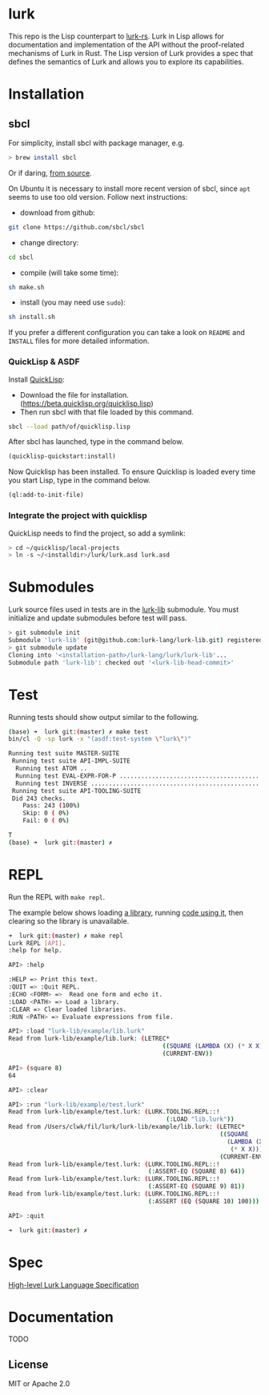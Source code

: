 # lurk
This repo is the Lisp counterpart to [lurk-rs](https://github.com/lurk-lang/lurk-rs). Lurk in Lisp allows for documentation and implementation of the API without the proof-related mechanisms of Lurk in Rust. The Lisp version of Lurk provides a spec that defines the semantics of Lurk and allows you to explore its capabilities.

# Installation

## sbcl

For simplicity, install sbcl with package manager, e.g.

```bash
> brew install sbcl
```

Or if daring, [from source](https://sourceforge.net/p/sbcl/sbcl/ci/master/tree/).

On Ubuntu it is necessary to install more recent version of sbcl, since `apt` seems to use too old version. Follow next instructions:

- download from github:
```bash
git clone https://github.com/sbcl/sbcl
``` 

- change directory:
```bash
cd sbcl
```

- compile (will take some time):
```bash
sh make.sh
```

- install (you may need use `sudo`):
```bash
sh install.sh
```

If you prefer a different configuration you can take a look on `README` and `INSTALL` files for more detailed information. 

### QuickLisp & ASDF

Install [QuickLisp](https://www.quicklisp.org):

- Download the file for installation. (https://beta.quicklisp.org/quicklisp.lisp)
- Then run sbcl with that file loaded by this command.

```sh
sbcl --load path/of/quicklisp.lisp
```

After sbcl has launched, type in the command below.

```lisp
(quicklisp-quickstart:install)
```

Now Quicklisp has been installed. To ensure Quicklisp is loaded every time you start Lisp, type in the command below.

```lisp
(ql:add-to-init-file)
```

### Integrate the project with quicklisp

QuickLisp needs to find the project, so add a symlink:

```bash
> cd ~/quicklisp/local-projects
> ln -s ~/<installdir>/lurk/lurk.asd lurk.asd
```
# Submodules

Lurk source files used in tests are in the [lurk-lib](https://github.com/lurk-lang/lurk-lib) submodule. You must
initialize and update submodules before test will pass.

```bash
> git submodule init
Submodule 'lurk-lib' (git@github.com:lurk-lang/lurk-lib.git) registered for path 'lurk-lib'
> git submodule update
Cloning into '<installation-path>/lurk-lang/lurk/lurk-lib'...
Submodule path 'lurk-lib': checked out '<lurk-lib-head-commit>'
```

# Test

Running tests should show output similar to the following.
```bash
(base) ➜  lurk git:(master) ✗ make test
bin/cl -Q -sp lurk -x "(asdf:test-system \"lurk\")"

Running test suite MASTER-SUITE
 Running test suite API-IMPL-SUITE
  Running test ATOM ..
  Running test EVAL-EXPR-FOR-P .....................................................
  Running test INVERSE ............................................................................................................................................................................................
 Running test suite API-TOOLING-SUITE
 Did 243 checks.
    Pass: 243 (100%)
    Skip: 0 ( 0%)
    Fail: 0 ( 0%)

T
(base) ➜  lurk git:(master) ✗
```

# REPL

Run the REPL with `make repl`.

The example below shows loading [a library](lurk-lib/example/lib.lurk), running [code using it](lurk-lib/example/test.lurk), then clearing so the library is unavailable.

```bash
➜  lurk git:(master) ✗ make repl          
Lurk REPL [API].
:help for help.

API> :help

:HELP => Print this text.
:QUIT => :Quit REPL.
:ECHO <FORM> =>  Read one form and echo it.
:LOAD <PATH> => Load a library.
:CLEAR => Clear loaded libraries.
:RUN <PATH> => Evaluate expressions from file.

API> :load "lurk-lib/example/lib.lurk"
Read from lurk-lib/example/lib.lurk: (LETREC*
                                           ((SQUARE (LAMBDA (X) (* X X))))
                                           (CURRENT-ENV))

API> (square 8)
64

API> :clear

API> :run "lurk-lib/example/test.lurk"
Read from lurk-lib/example/test.lurk: (LURK.TOOLING.REPL::!
                                            (:LOAD "lib.lurk"))
Read from /Users/clwk/fil/lurk/lurk-lib/example/lib.lurk: (LETREC*
                                                           ((SQUARE
                                                             (LAMBDA (X)
                                                              (* X X))))
                                                           (CURRENT-ENV))
Read from lurk-lib/example/test.lurk: (LURK.TOOLING.REPL::!
                                       (:ASSERT-EQ (SQUARE 8) 64))
Read from lurk-lib/example/test.lurk: (LURK.TOOLING.REPL::!
                                       (:ASSERT-EQ (SQUARE 9) 81))
Read from lurk-lib/example/test.lurk: (LURK.TOOLING.REPL::!
                                       (:ASSERT (EQ (SQUARE 10) 100)))

API> :quit

➜  lurk git:(master) ✗ 
```
# Spec
[High-level Lurk Language Specification](spec/v0-1.md)

# Documentation

TODO

## License

MIT or Apache 2.0

